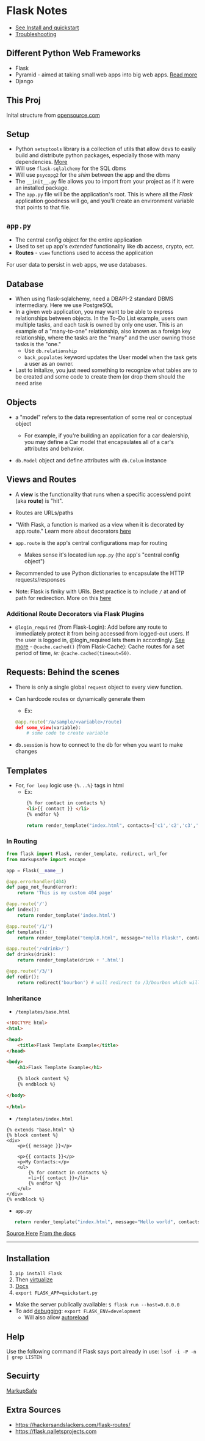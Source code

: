 # Flask Notes

- [See Install and quickstart](#Installation)
- [Troubleshooting](#Help)

## Different Python Web Frameworks

- Flask
- Pyramid - aimed at taking small web apps into big web apps. [Read more](https://trypyramid.com)
- Django

## This Proj

Inital structure from [opensource.com](https://opensource.com/article/18/4/flask)

## Setup

- Python `setuptools` library is a collection of utils that allow devs to easily build and distribute python packages, especially those with many dependencies. [More](https://setuptools.readthedocs.io/en/latest/setuptools.html#basic-use)
- Will use `flask-sqlalchemy` for the SQL dbms
- Will use `psycopg2` for the *shim* between the app and the dbms
- The `__init__.py` file allows you to import from your project as if it were an installed package.
- The `app.py` file will be the application's root. This is where all the *Flask* application goodness will go, and you'll create an environment variable that points to that file.

## `app.py`

- The central config object for the entire application
- Used to set up app's *extended* functionality like db access, crypto, ect.
- **Routes** - `view` functions used to access the application

For user data to persist in web apps, we use databases.

## Database

- When using flask-sqlalchemy, need a DBAPI-2 standard DBMS intermediary. Here we use PostgreSQL
- In a given web application, you may want to be able to express relationships between objects. In the To-Do List example, users own multiple tasks, and each task is owned by only one user. This is an example of a "many-to-one" relationship, also known as a foreign key relationship, where the tasks are the "many" and the user owning those tasks is the "one."
    - Use `db.relationship`
    - `back_populates` keyword updates the User model when the task gets a user as an owner.
- Last to initalize, you just need something to recognize what tables are to be created and some code to create them (or drop them should the need arise

## Objects

- a "model" refers to the data representation of some real or conceptual object
    - For example, if you're building an application for a car dealership, you may define a Car model that encapsulates all of a car's attributes and behavior.

- `db.Model` object and define attributes with `db.Colum` instance

## Views and Routes

- A **view** is the functionality that runs when a specific access/end point (aka **route**) is "hit".
- Routes are URLs/paths
- "With Flask, a function is marked as a view when it is decorated by app.route." Learn more about decorators [here](https://flask.palletsprojects.com/en/1.1.x/patterns/viewdecorators/)
- `app.route` is the app's central configurations map for routing
    - Makes sense it's located iun `app.py` (the app's "central config object")

- Recommended to use Python dictionaries to encapsulate the HTTP requests/responses

- Note: Flask is finiky with URIs. Best practice is to include `/` at and of path for redirection. More on this [here](https://flask.palletsprojects.com/en/1.1.x/quickstart/#unique-urls-redirection-behavior)

### Additional Route Decorators via Flask Plugins

   - `@login_required` (from Flask-Login): Add before any route to immediately protect it from being accessed from logged-out users. If the user is logged in, @login_required lets them in accordingly. [See more](https://flask-login.readthedocs.io/en/latest/)
    - `@cache.cached()` (from Flask-Cache): Cache routes for a set period of time, *ie:* `@cache.cached(timeout=50)`.

## Requests: Behind the scenes

- There is only a single global `request` object to every view function.
- Can hardcode routes or dynamically generate them
    - Ex: 
    ```python
    @app.route('/a/sample/<variable>/route)
    def some_view(variable):
        # some code to create variable
    ```

- `db.session` is how to connect to the db for when you want to make changes

## Templates

- For, `for loop` logic use `{%...%}` tags in html
    - Ex: 
    ``` html
        {% for contact in contacts %}
        <li>{{ contact }} </li>
        {% endfor %}
    ```
    ```python
        return render_template("index.html", contacts=['c1','c2','c3','c4','c5'])
    ```
   
### In Routing

```python
from flask import Flask, render_template, redirect, url_for
from markupsafe import escape

app = Flask(__name__)

@app.errorhandler(404)
def page_not_found(error):
    return 'This is my custom 404 page'

@app.route('/')
def index():
	return render_template('index.html')

@app.route('/1/')
def template():
    return render_template("templ8.html", message="Hello Flask!", contacts = ['c1', 'c2', 'c3', 'c4', 'c5'])

@app.route('/<drink>/')
def drinks(drink):
    return render_template(drink + '.html')

@app.route('/3/')
def redir():
	return redirect('bourbon') # will redirect to /3/bourbon which will results in 404
```

### Inheritance

- `/templates/base.html`
    
```html
<!DOCTYPE html>
<html>

<head>
    <title>Flask Template Example</title>
</head>

<body>
    <h1>Flask Template Example</h1>

    {% block content %}
    {% endblock %}

</body>
    
</html>
```

- `/templates/index.html`
```
{% extends "base.html" %}
{% block content %}
<div>
    <p>{{ message }}</p>

    <p>{{ contacts }}</p>
    <p>My Contacts:</p>
    <ul>
        {% for contact in contacts %}
        <li>{{ contact }}</li>
        {% endfor %}
    </ul>
</div>
{% endblock %}
```

- `app.py`
```python
   return render_template("index.html", message="Hello world", contacts=['c1','c2','c3','c4','c5'])
```

[Source Here](https://www.techiediaries.com/flask-tutorial-templates/)
[From the docs](https://flask.palletsprojects.com/en/1.1.x/tutorial/templates/)

---

## Installation

1. `pip install Flask`
2. Then [virtualize](howto_virtualize.md)
3. [Docs](https://flask.palletsprojects.com/en/1.1.x/quickstart/#quickstart)
4. `export FLASK_APP=quickstart.py`

- Make the server publically available: `$ flask run --host=0.0.0.0`
- To add [debugging](https://flask.palletsprojects.com/en/1.1.x/quickstart/#debug-mode): `export FLASK_ENV=development`
    - Will also allow [autoreload](https://stackoverflow.com/questions/16344756/auto-reloading-python-flask-app-upon-code-changes)

## Help

Use the following command if Flask says port already in use: `lsof -i -P -n | grep LISTEN`

## Secuirty

[MarkupSafe](https://markupsafe.palletsprojects.com/en/1.1.x)


## Extra Sources

- <https://hackersandslackers.com/flask-routes/>
- <https://flask.palletsprojects.com>
